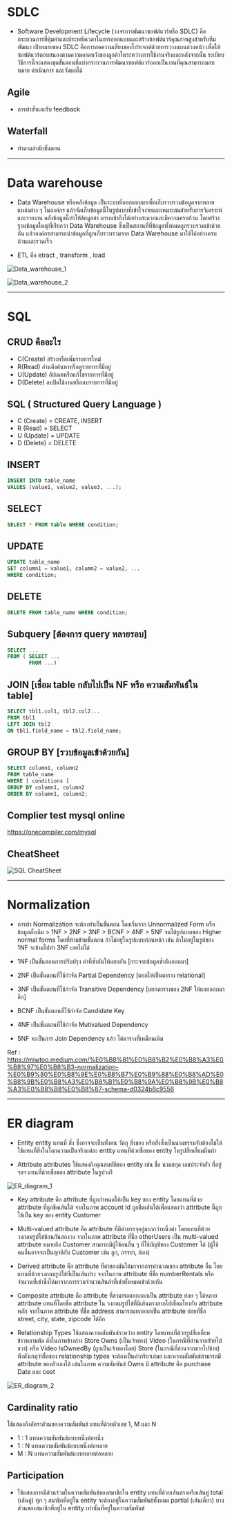 # **SDLC**

- Software Development Lifecycle (วงจรการพัฒนาซอฟต์แวร์หรือ SDLC) คือกระบวนการที่คุ้มค่าและประหยัดเวลาในการออกแบบและสร้างซอฟต์แวร์คุณภาพสูงสำหรับทีมพัฒนา 
เป้าหมายของ SDLC คือการลดความเสี่ยงของโปรเจกต์ด้วยการวางแผนล่วงหน้า เพื่อให้ซอฟต์แวร์ตอบสนองตามความคาดหวังของลูกค้าในระหว่างการใช้งานจริงและหลังจากนั้น 
ระเบียบวิธีการนี้จะแสดงชุดขั้นตอนที่แบ่งกระบวนการพัฒนาซอฟต์แวร์ออกเป็นงานที่คุณสามารถมอบหมาย ดำเนินการ และวัดผลได้

## Agile
- การทำซ้ำและรับ feedback

## Waterfall
- ทำตามลำดับขั้นตอน
--- 
# **Data warehouse**

- Data Warehouse หรือคลังข้อมูล เป็นระบบที่ออกแบบมาเพื่อเก็บรวบรวมข้อมูลจากหลายแหล่งต่าง ๆ ในองค์กร แล้วจัดเก็บข้อมูลนี้ในรูปแบบที่เข้าใจง่ายและเหมาะสมสำหรับการวิเคราะห์และรายงาน คลังข้อมูลนี้ทำให้ข้อมูลสา มารถเข้าถึงได้อย่างสะดวกและมีความครบถ้วน โดยสร้างฐานข้อมูลใหญ่ที่เรียกว่า Data Warehouse ซึ่งเป็นสถานที่ที่ข้อมูลทั้งหมดถูกรวบรวมเข้าด้วยกัน แล้วองค์กรสามารถนำข้อมูลที่ถูกเก็บรวบรวมจาก Data Warehouse มาใช้ได้อย่างครบถ้วนและรวดเร็ว

- ETL คือ etract , transform , load

![Data_warehouse_1](https://d3i71xaburhd42.cloudfront.net/4f12317e591342f4cd7f7a4858bebf2dc257c854/4-Table1-1.png)

![Data_warehouse_2](https://panoply.io/uploads/versions/diagram8-1---x----750-376x---.jpg)

--- 
# **SQL**

## CRUD คืออะไร
- C(Create) สร้างหรือเพิ่มรายการใหม่
- R(Read) อ่านดึงค้นหาหรือดูรายการที่มีอยู่
- U(Update) อัปเดตหรือแก้ไขรายการที่มีอยู่
- D(Delete) ลบปิดใช้งานหรือลบรายการที่มีอยู่

## SQL ( Structured Query Language )
- C (Create) = CREATE, INSERT
- R (Read) = SELECT
- U (Update) = UPDATE
- D (Delete) = DELETE

## INSERT

```sql
INSERT INTO table_name
VALUES (value1, value2, value3, ...);
```


## SELECT
```sql
SELECT * FROM table WHERE condition;
```

## UPDATE
```sql
UPDATE table_name
SET column1 = value1, column2 = value2, ...
WHERE condition;
```

## DELETE
```sql
DELETE FROM table_name WHERE condition;
```


## Subquery [ต้องการ query หลายรอบ]
```sql
SELECT ...
FROM ( SELECT ...
       FROM ...)
```

## JOIN [เชื่อม table กลับไปเป็น NF หรือ ความสัมพันธ์ใน table]
```sql
SELECT tbl1.col1, tbl2.col2...
FROM tbl1
LEFT JOIN tbl2
ON tbl1.field_name = tbl2.field_name;
```

## GROUP BY [รวบข้อมูลเข้าด้วยกัน]
```sql
SELECT column1, column2
FROM table_name
WHERE [ conditions ]
GROUP BY column1, column2
ORDER BY column1, column2;
```

## Complier test mysql online
https://onecompiler.com/mysql

## CheatSheet
![SQL CheatSheet](https://preview.redd.it/hf2y9e6r36s71.jpg?width=1080&crop=smart&auto=webp&s=d2961feaab08f247d1fef9b06b174589ae79ce21)

--- 

# Normalization
- การทำ Normalization จะต้องทำเป็นขั้นตอน โดยเริ่มจาก Unnormalized Form หรือ ข้อมูลดั้งเดิม > 1NF > 2NF > 3NF > BCNF > 4NF > 5NF 
จนได้รูปแบบของ Higher normal forms โดยที่ห้ามข้ามขั้นตอน ถ้าไม่อยู่ในรูปแบบก่อนหน้า เช่น ถ้าไม่อยู่ในรูปของ 1NF จะข้ามไปทำ 3NF เลยไม่ได้

- 1NF เป็นขั้นตอนการปรับปรุง ค่าที่ซ้ำกันให้แยกกัน [กระจายข้อมูลซ้ำกันออกมา]
- 2NF เป็นขั้นตอนที่ใช้กำจัด Partial Dependency [แยกให้เป็นตาราง relational]
- 3NF เป็นขั้นตอนที่ใช้กำจัด Transitive Dependency [แยกตารางของ 2NF ให้แยกออกมาอีก]
- BCNF เป็นขั้นตอนที่ใช้กำจัด Candidate Key
- 4NF เป็นขั้นตอนที่ใช้กำจัด Mutivalued Dependency
- 5NF จะเป็นการ Join Dependency แล้ว ได้ตารางที่เหมือนเดิม
  
Ref : https://miwtoo.medium.com/%E0%B8%81%E0%B8%B2%E0%B8%A3%E0%B8%97%E0%B8%B3-normalization-%E0%B9%80%E0%B8%9E%E0%B8%B7%E0%B9%88%E0%B8%AD%E0%B8%9B%E0%B8%A3%E0%B8%B1%E0%B8%9A%E0%B8%9B%E0%B8%A3%E0%B8%B8%E0%B8%87-schema-d0324b6c9556


--- 

# ER diagram

- Entity
entity แทนที่ สิ่ง ซึ่งอาจจะเป็นทั้งคน วัตถุ สิ่งของ หรือสิ่งซึ่งเป็นนามธรรมจับต้องไม่ได้ ใช้แทนที่สิ่งในโลกความเป็นจริงแต่ละ entity แทนที่ด้วยชื่อของ entity ในรูปสี่เหลี่ยมผืนผ้า

- Attribute
attributes ใช้แสดงถึงคุณสมบัติของ entity เช่น ชื่อ นามสกุล  เลขประจำตัว  ที่อยู่ ฯลฯ แทนที่ด้วยชื่อของ attribute ในรูปวงรี

![ER_diagram_1](https://msit5.files.wordpress.com/2013/09/e-r1.jpg)

- Key attribute
คือ attribute ที่ถูกกำหนดให้เป็น key ของ entity โดยแทนที่ด้วย attribute ที่ถูกขีดเส้นใต้ จากในภาพ account Id ถูกขีดเส้นใต้เพื่อแสดงว่า attribute นี้ถูกใช้เป็น key ของ entity Customer

- Multi-valued attribute
คือ attribute ที่มีค่าบรรจุอยู่มากกว่าหนึ่งค่า โดยแทนที่ด้วยวงกลมรูปไข่ซ้อนกันสองวง จากในภาพ attribute ที่ชื่อ otherUsers เป็น multi-valued attribute หมายถึง Customer สามารถมีผู้ใช้คนอื่น ๆ ที่ใช้บัญชีของ Customer ได้ (ผู้ใช้คนอื่นอาจจะเป็นญาติกับ Customer เช่น ลูก, ภรรยา, น้อง)

- Derived attribute
คือ attribute ที่ค่าของมันได้มาจากการคำนวณของ attribute อื่น โดยแทนที่ด้วยวงกลมรูปไข่ที่เป็นเส้นประ  จากในภาพ attribute ที่ชื่อ numberRentals หรือจำนวนที่เช่าซึ่งได้มาจากการรวมจำนวนสินค้าที่เช่าทั้งหมดเข้าด้วยกัน

- Composite attribute
คือ attribute ที่สามารถแยกออกเป็น attribute ย่อย ๆ ได้หลาย attribute แทนที่โดยชื่อ attribute ใน วงกลมรูปไข่ที่มีเส้นตรงลากไปเชื่อมโยงกับ attribute หลัก จากในภาพ attribute ที่ชื่อ address สามารถแยกออกเป็น attribute ย่อยที่ชื่อ street, city, state, zipcode  ได้อีก

- Relationship Types
ใช้แสดงความสัมพันธ์ระหว่าง entity โดยแทนที่ด้วยรูปสี่เหลี่ยมข้าวหลามตัด ดังในภาพข้างล่าง Store  Owns (เป็นเจ้าของ)  Video (ในกรณีที่อ่านจากซ้ายไปขวา) หรือ Video IsOwnedBy (ถูกเป็นเจ้าของโดย) Store (ในกรณีที่อ่านจากขวาไปซ้าย)  พึงสังเกตุว่าชื่อของ relationship types จะต้องเป็นคำกริยาเสมอ  และความสัมพันธ์สามารถมี attribute ของตัวเองได้ เช่นในภาพ ความสัมพันธ์ Owns มี attribute คือ purchase Date และ cost

![ER_diagram_2](https://msit5.files.wordpress.com/2013/09/e-r2.jpg)

## Cardinality ratio
ใช้แสดงถึงอัตราส่วนของความสัมพันธ์ แทนที่ด้วยตัวเลข 1, M และ N
- 1 :  1        แทนความสัมพันธ์แบบหนึ่งต่อหนึ่ง
- 1 :  N        แทนความสัมพันธ์แบบหนึ่งต่อหลาย
- M : N        แทนความสัมพันธ์แบบหลายต่อหลาย

## Participation
- ใช้แสดงการมีส่วนร่วมในความสัมพันธ์ของสมาชิกใน entity แทนที่ด้วยเส้นตรงหรือเส้นคู่
total  (เส้นคู่)           ทุก ๆ สมาชิกที่อยู่ใน entity จะต้องอยู่ในความสัมพันธ์ทั้งหมด
partial  (เส้นเดี่ยว)      บางส่วนของสมาชิกที่อยู่ใน entity เท่านั้นที่อยู่ในความสัมพันธ์






